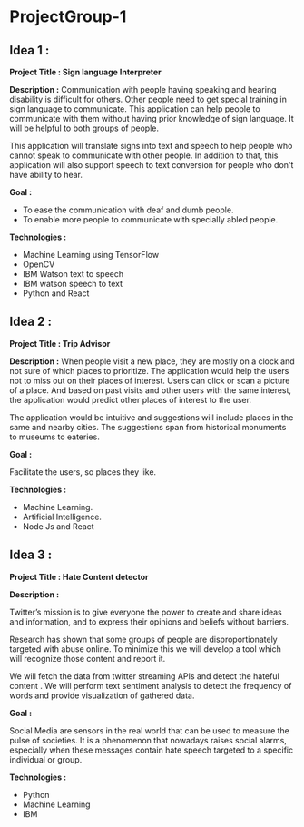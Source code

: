 # ProjectGroup-1

## Idea 1 :

__Project Title : Sign language Interpreter__

__Description :__
Communication with people having speaking and hearing  disability is difficult for others. Other people need to get special training in sign language to communicate. This application can help people to communicate with them without having prior knowledge of sign language. It will be helpful to both groups of people.

This application will translate signs into text and speech to help people who cannot speak to communicate with other people. In addition to that, this application will also support speech to text conversion for people who don't have ability to hear.

__Goal :__
 - To ease the communication with deaf and dumb people. 
 - To enable more people to communicate with specially abled people. 

__Technologies :__
 - Machine Learning using TensorFlow
 - OpenCV
 - IBM Watson text to speech
 - IBM watson speech to text
 - Python and React

 
## Idea 2 :
__Project Title : Trip Advisor__

__Description :__
When people visit a new place, they are mostly on a clock and not sure of which places to prioritize. The application would help the users not to miss out on their places of interest. Users can click or scan a picture of a place. And based on past visits and other users with the same interest, the application would predict other places of interest to the user.

The application would be intuitive and  suggestions will include places in the same and nearby cities. The suggestions span from historical monuments to museums to eateries.


__Goal :__

Facilitate the users, so places they like.


__Technologies :__

 - Machine Learning.
 - Artificial Intelligence.
 - Node Js and React

 
## Idea 3 :
__Project Title :  Hate Content detector__

__Description :__

Twitter’s mission is to give everyone the power to create and share ideas and information, and to express their opinions and beliefs without barriers. 

Research has shown that some groups of people are disproportionately targeted with abuse online. To minimize this we will develop a tool which will recognize those content and report it.

We will fetch the data from twitter streaming APIs and detect the hateful content . We will perform text sentiment analysis to detect the frequency of  words and provide visualization of gathered data.


__Goal :__

Social Media are sensors in the real world that can be used to measure the pulse of societies. It is a phenomenon that nowadays raises social alarms, especially when these messages contain hate speech targeted to a specific individual or group.

__Technologies :__
 - Python
 - Machine Learning
 - IBM
